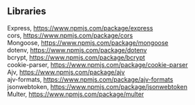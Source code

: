 ## Libraries

Express, https://www.npmjs.com/package/express \
cors, https://www.npmjs.com/package/cors \
Mongoose, https://www.npmjs.com/package/mongoose \
dotenv, https://www.npmjs.com/package/dotenv \
bcrypt, https://www.npmjs.com/package/bcrypt \
cookie-parser, https://www.npmjs.com/package/cookie-parser \
Ajv, https://www.npmjs.com/package/ajv \
ajv-formats, https://www.npmjs.com/package/ajv-formats \
jsonwebtoken, https://www.npmjs.com/package/jsonwebtoken \
Multer, https://www.npmjs.com/package/multer